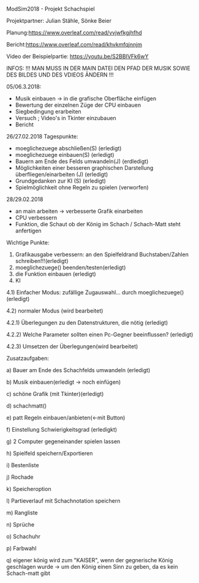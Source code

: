 ModSim2018 - Projekt
Schachspiel

Projektpartner: Julian Stähle, Sönke Beier

Planung:https://www.overleaf.com/read/vvjwfkgjhfhd

Bericht:https://www.overleaf.com/read/khvkmfqjnnjm

Video der Beispielpartie: https://youtu.be/S2BBIVFk6wY

INFOS:
!!! MAN MUSS IN DER MAIN DATEI DEN PFAD DER MUSIK SOWIE DES BILDES UND DES VDIEOS ÄNDERN !!!



05/06.3.2018:
- Musik einbauen -> in die grafische Oberfläche einfügen
- Bewertung der einzelnen Züge der CPU einbauen
- Siegbedingung erarbeiten
- Versuch ; Video's in Tkinter einzubauen 
- Bericht 

26/27.02.2018 Tagespunkte:
- moeglichezuege abschließen(S) (erledigt)
- moeglichezuege einbauen(S) (erledigt)
- Bauern am Ende des Felds umwandeln(J) (erdledigt)
- Möglichkeiten einer besseren graphischen Darstellung überfliegen/einarbeiten (J) (erledigt)
- Grundgedanken zur KI (S) (erledigt)
- Spielmöglichkeit ohne Regeln zu spielen (verworfen)

28/29.02.2018
- an main arbeiten -> verbesserte Grafik einarbeiten
- CPU verbessern 
- Funktion, die Schaut ob der König im Schach / Schach-Matt steht anfertigen


Wichtige Punkte:
1) Grafikausgabe verbessern: an den Spielfeldrand Buchstaben/Zahlen schreiben!!!(erledigt)
2) moeglichezuege() beenden/testen(erledigt)
3) die Funktion einbauen (erledigt)
4) KI

4.1) Einfacher Modus: zufällige Zugauswahl... durch moeglichezuege()(erledigt)

4.2) normaler Modus (wird bearbeitet)

4.2.1) Überlegungen zu den Datenstrukturen, die nötig (erledigt)

4.2.2) Welche Parameter sollten einen Pc-Gegner beeinflussen? (erledigt)

4.2.3) Umsetzen der Überlegungen(wird bearbeitet)


Zusatzaufgaben:

a) Bauer am Ende des Schachfelds umwandeln (erledigt)

b) Musik einbauen(erledigt -> noch einfügen)

c) schöne Grafik (mit Tkinter)(erledigt)

d) schachmatt() 

e) patt Regeln einbauen/anbieten(<-mit Button)

f) Einstellung Schwierigkeitsgrad (erledigkt)

g) 2 Computer gegeneinander spielen lassen

h) Spielfeld speichern/Exportieren

i) Bestenliste

j) Rochade 

k) Speicheroption

l) Partieverlauf mit Schachnotation speichern

m) Rangliste

n) Sprüche 

o) Schachuhr

p) Farbwahl

q) eigener könig wird zum "KAISER", wenn der gegnerische König geschlagen wurde -> um den König einen Sinn zu geben, da es kein Schach-matt gibt
